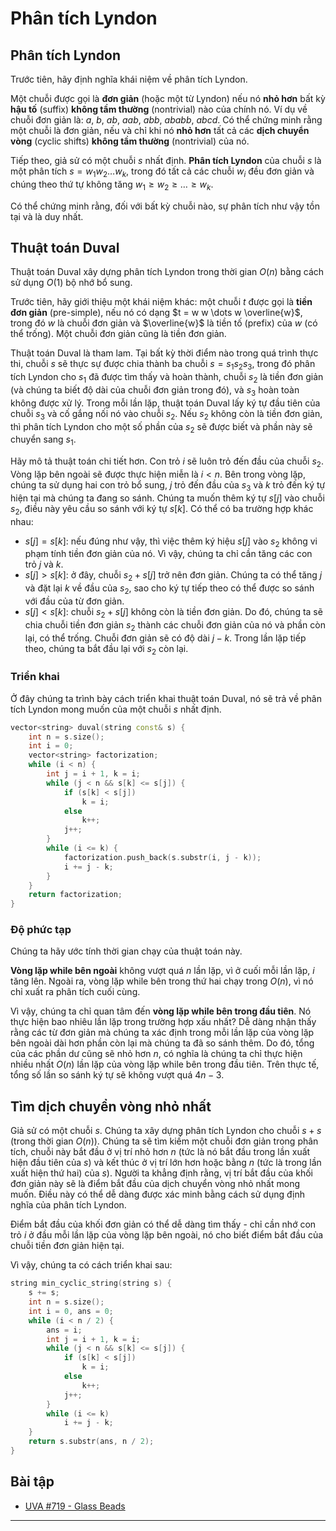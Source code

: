 # Phân tích Lyndon

## Phân tích Lyndon

Trước tiên, hãy định nghĩa khái niệm về phân tích Lyndon.

Một chuỗi được gọi là **đơn giản** (hoặc một từ Lyndon) nếu nó **nhỏ hơn** bất kỳ **hậu tố** (suffix) **không tầm thường** (nontrivial) nào của chính nó.
Ví dụ về chuỗi đơn giản là: $a$, $b$, $ab$, $aab$, $abb$, $ababb$, $abcd$.
Có thể chứng minh rằng một chuỗi là đơn giản, nếu và chỉ khi nó **nhỏ hơn** tất cả các **dịch chuyển vòng** (cyclic shifts) **không tầm thường** (nontrivial) của nó.

Tiếp theo, giả sử có một chuỗi $s$ nhất định.
**Phân tích Lyndon** của chuỗi $s$ là một phân tích $s = w_1 w_2 \dots w_k$, trong đó tất cả các chuỗi $w_i$ đều đơn giản và chúng theo thứ tự không tăng $w_1 \ge w_2 \ge \dots \ge w_k$.

Có thể chứng minh rằng, đối với bất kỳ chuỗi nào, sự phân tích như vậy tồn tại và là duy nhất.

## Thuật toán Duval

Thuật toán Duval xây dựng phân tích Lyndon trong thời gian $O(n)$ bằng cách sử dụng $O(1)$ bộ nhớ bổ sung.

Trước tiên, hãy giới thiệu một khái niệm khác:
một chuỗi $t$ được gọi là **tiền đơn giản** (pre-simple), nếu nó có dạng $t = w w \dots w \overline{w}$, trong đó $w$ là chuỗi đơn giản và $\overline{w}$ là tiền tố (prefix) của $w$ (có thể trống).
Một chuỗi đơn giản cũng là tiền đơn giản.

Thuật toán Duval là tham lam.
Tại bất kỳ thời điểm nào trong quá trình thực thi, chuỗi $s$ sẽ thực sự được chia thành ba chuỗi $s = s_1 s_2 s_3$, trong đó phân tích Lyndon cho $s_1$ đã được tìm thấy và hoàn thành, chuỗi $s_2$ là tiền đơn giản (và chúng ta biết độ dài của chuỗi đơn giản trong đó), và $s_3$ hoàn toàn không được xử lý.
Trong mỗi lần lặp, thuật toán Duval lấy ký tự đầu tiên của chuỗi $s_3$ và cố gắng nối nó vào chuỗi $s_2$.
Nếu $s_2$ không còn là tiền đơn giản, thì phân tích Lyndon cho một số phần của $s_2$ sẽ được biết và phần này sẽ chuyển sang $s_1$.

Hãy mô tả thuật toán chi tiết hơn.
Con trỏ $i$ sẽ luôn trỏ đến đầu của chuỗi $s_2$.
Vòng lặp bên ngoài sẽ được thực hiện miễn là $i < n$.
Bên trong vòng lặp, chúng ta sử dụng hai con trỏ bổ sung, $j$ trỏ đến đầu của $s_3$ và $k$ trỏ đến ký tự hiện tại mà chúng ta đang so sánh.
Chúng ta muốn thêm ký tự $s[j]$ vào chuỗi $s_2$, điều này yêu cầu so sánh với ký tự $s[k]$.
Có thể có ba trường hợp khác nhau:

- $s[j] = s[k]$: nếu đúng như vậy, thì việc thêm ký hiệu $s[j]$ vào $s_2$ không vi phạm tính tiền đơn giản của nó.
  Vì vậy, chúng ta chỉ cần tăng các con trỏ $j$ và $k$.
- $s[j] > s[k]$: ở đây, chuỗi $s_2 + s[j]$ trở nên đơn giản.
  Chúng ta có thể tăng $j$ và đặt lại $k$ về đầu của $s_2$, sao cho ký tự tiếp theo có thể được so sánh với đầu của từ đơn giản.
- $s[j] < s[k]$: chuỗi $s_2 + s[j]$ không còn là tiền đơn giản.
  Do đó, chúng ta sẽ chia chuỗi tiền đơn giản $s_2$ thành các chuỗi đơn giản của nó và phần còn lại, có thể trống.
  Chuỗi đơn giản sẽ có độ dài $j - k$.
  Trong lần lặp tiếp theo, chúng ta bắt đầu lại với $s_2$ còn lại.

### Triển khai

Ở đây chúng ta trình bày cách triển khai thuật toán Duval, nó sẽ trả về phân tích Lyndon mong muốn của một chuỗi $s$ nhất định.

```{.cpp file=duval_algorithm}
vector<string> duval(string const& s) {
    int n = s.size();
    int i = 0;
    vector<string> factorization;
    while (i < n) {
        int j = i + 1, k = i;
        while (j < n && s[k] <= s[j]) {
            if (s[k] < s[j])
                k = i;
            else
                k++;
            j++;
        }
        while (i <= k) {
            factorization.push_back(s.substr(i, j - k));
            i += j - k;
        }
    }
    return factorization;
}
```

### Độ phức tạp

Chúng ta hãy ước tính thời gian chạy của thuật toán này.

**Vòng lặp while bên ngoài** không vượt quá $n$ lần lặp, vì ở cuối mỗi lần lặp, $i$ tăng lên.
Ngoài ra, vòng lặp while bên trong thứ hai chạy trong $O(n)$, vì nó chỉ xuất ra phân tích cuối cùng.

Vì vậy, chúng ta chỉ quan tâm đến **vòng lặp while bên trong đầu tiên**.
Nó thực hiện bao nhiêu lần lặp trong trường hợp xấu nhất?
Dễ dàng nhận thấy rằng các từ đơn giản mà chúng ta xác định trong mỗi lần lặp của vòng lặp bên ngoài dài hơn phần còn lại mà chúng ta đã so sánh thêm.
Do đó, tổng của các phần dư cũng sẽ nhỏ hơn $n$, có nghĩa là chúng ta chỉ thực hiện nhiều nhất $O(n)$ lần lặp của vòng lặp while bên trong đầu tiên.
Trên thực tế, tổng số lần so sánh ký tự sẽ không vượt quá $4n - 3$.

## Tìm dịch chuyển vòng nhỏ nhất

Giả sử có một chuỗi $s$.
Chúng ta xây dựng phân tích Lyndon cho chuỗi $s + s$ (trong thời gian $O(n)$).
Chúng ta sẽ tìm kiếm một chuỗi đơn giản trong phân tích, chuỗi này bắt đầu ở vị trí nhỏ hơn $n$ (tức là nó bắt đầu trong lần xuất hiện đầu tiên của $s$) và kết thúc ở vị trí lớn hơn hoặc bằng $n$ (tức là trong lần xuất hiện thứ hai) của $s$).
Người ta khẳng định rằng, vị trí bắt đầu của khối đơn giản này sẽ là điểm bắt đầu của dịch chuyển vòng nhỏ nhất mong muốn.
Điều này có thể dễ dàng được xác minh bằng cách sử dụng định nghĩa của phân tích Lyndon.

Điểm bắt đầu của khối đơn giản có thể dễ dàng tìm thấy - chỉ cần nhớ con trỏ $i$ ở đầu mỗi lần lặp của vòng lặp bên ngoài, nó cho biết điểm bắt đầu của chuỗi tiền đơn giản hiện tại.

Vì vậy, chúng ta có cách triển khai sau:

```{.cpp file=smallest_cyclic_string}
string min_cyclic_string(string s) {
    s += s;
    int n = s.size();
    int i = 0, ans = 0;
    while (i < n / 2) {
        ans = i;
        int j = i + 1, k = i;
        while (j < n && s[k] <= s[j]) {
            if (s[k] < s[j])
                k = i;
            else
                k++;
            j++;
        }
        while (i <= k)
            i += j - k;
    }
    return s.substr(ans, n / 2);
}
```

## Bài tập

- [UVA #719 - Glass Beads](https://uva.onlinejudge.org/index.php?option=onlinejudge&page=show_problem&problem=660)

---
